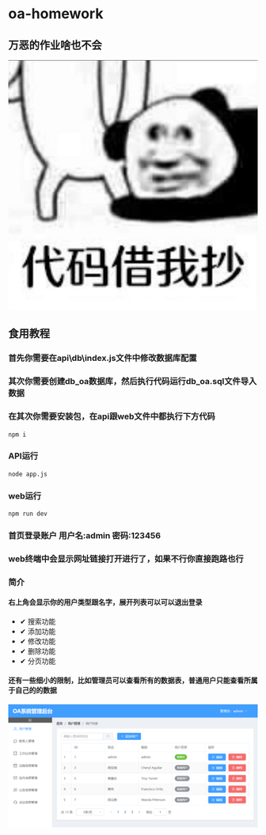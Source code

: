 # oa-homework
## 万恶的作业啥也不会

![cpoyimg.jpg](images%2Fcpoyimg.jpg)

## 食用教程

### 首先你需要在api\db\index.js文件中修改数据库配置
### 其次你需要创建db_oa数据库，然后执行代码运行db_oa.sql文件导入数据

### 在其次你需要安装包，在api跟web文件中都执行下方代码
```bash
npm i
```

### API运行
```bash
node app.js
```

### web运行
```bash
npm run dev
```
### 首页登录账户 用户名:admin 密码:123456

### web终端中会显示网址链接打开进行了，如果不行你直接跑路也行

### 简介
#### 右上角会显示你的用户类型跟名字，展开列表可以可以退出登录
- &#10004;  搜索功能
- &#10004;  添加功能
- &#10004;  修改功能
- &#10004;  删除功能
- &#10004;  分页功能

#### 还有一些细小的限制，比如管理员可以查看所有的数据表，普通用户只能查看所属于自己的的数据

![img_1.png](images%2Fimg_1.png)